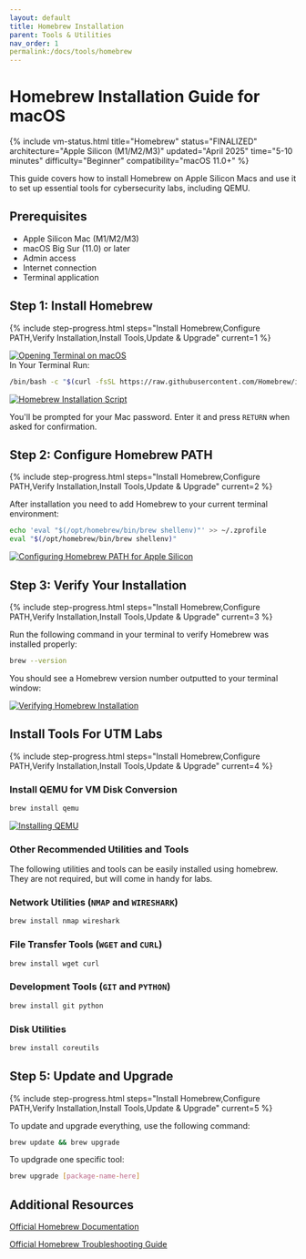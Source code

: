 ```yaml
---
layout: default
title: Homebrew Installation
parent: Tools & Utilities
nav_order: 1
permalink:/docs/tools/homebrew
---
```


# Homebrew Installation Guide for macOS

{% include vm-status.html 
   title="Homebrew"
   status="FINALIZED"
   architecture="Apple Silicon (M1/M2/M3)"
   updated="April 2025"
   time="5-10 minutes"
   difficulty="Beginner"
   compatibility="macOS 11.0+" %}

This guide covers how to install Homebrew on Apple Silicon Macs and use it to set up essential tools for cybersecurity labs, including QEMU.

## Prerequisites

- Apple Silicon Mac (M1/M2/M3)
- macOS Big Sur (11.0) or later
- Admin access
- Internet connection
- Terminal application


## Step 1: Install Homebrew

{% include step-progress.html 
   steps="Install Homebrew,Configure PATH,Verify Installation,Install Tools,Update & Upgrade" 
   current=1 %}
   
<div class="image-container">
     <a href="/UDMCyberSecurity-Labs-MacBookCompatibility/assets/images/homebrew/HB-1.png" target="_blank">
       <img src="/UDMCyberSecurity-Labs-MacBookCompatibility/assets/images/homebrew/HB-1.png" alt="Opening Terminal on macOS" class="clickable-image">
     </a>
</div>
In Your Terminal Run:

```bash
/bin/bash -c "$(curl -fsSL https://raw.githubusercontent.com/Homebrew/install/HEAD/install.sh)"
```
<div class="image-container">
     <a href="/UDMCyberSecurity-Labs-MacBookCompatibility/assets/images/homebrew/HB-2.png" target="_blank">
       <img src="/UDMCyberSecurity-Labs-MacBookCompatibility/assets/images/homebrew/HB-2.png" alt="Homebrew Installation Script" class="clickable-image">
     </a>
</div>

You'll be prompted for your Mac password. Enter it and press `RETURN` when asked for confirmation.

## Step 2: Configure Homebrew PATH

{% include step-progress.html steps="Install Homebrew,Configure PATH,Verify Installation,Install Tools,Update & Upgrade" current=2 %}

After installation you need to add Homebrew to your current terminal environment:

```bash
echo 'eval "$(/opt/homebrew/bin/brew shellenv)"' >> ~/.zprofile
eval "$(/opt/homebrew/bin/brew shellenv)"
```

<div class="image-container">
     <a href="/UDMCyberSecurity-Labs-MacBookCompatibility/assets/images/homebrew/HB-3.png" target="_blank">
       <img src="/UDMCyberSecurity-Labs-MacBookCompatibility/assets/images/homebrew/HB-3.png" alt="Configuring Homebrew PATH for Apple Silicon" class="clickable-image">
     </a>
</div>

## Step 3: Verify Your Installation

{% include step-progress.html steps="Install Homebrew,Configure PATH,Verify Installation,Install Tools,Update & Upgrade" current=3 %}

Run the following command in your terminal to verify Homebrew was installed properly:

```bash
brew --version
```
You should see a Homebrew version number outputted to your terminal window:

<div class="image-container">
     <a href="/UDMCyberSecurity-Labs-MacBookCompatibility/assets/images/homebrew/HB-4.png" target="_blank">
       <img src="/UDMCyberSecurity-Labs-MacBookCompatibility/assets/images/homebrew/HB-4.png" alt="Verifying Homebrew Installation" class="clickable-image">
     </a>
</div>

## Install Tools For UTM Labs

{% include step-progress.html steps="Install Homebrew,Configure PATH,Verify Installation,Install Tools,Update & Upgrade" current=4 %}

### Install QEMU for VM Disk Conversion

```bash
brew install qemu
```
<div class="image-container">
     <a href="/UDMCyberSecurity-Labs-MacBookCompatibility/assets/images/homebrew/HB-5.png" target="_blank">
       <img src="/UDMCyberSecurity-Labs-MacBookCompatibility/assets/images/homebrew/HB-5.png" alt="Installing QEMU" class="clickable-image">
     </a>
</div>

### Other Recommended Utilities and Tools

The following utilities and tools can be easily installed using homebrew. They are not required, but will come in handy for labs.

### Network Utilities (`NMAP` and `WIRESHARK`)
```bash
brew install nmap wireshark
```

### File Transfer Tools (`WGET` and `CURL`)
```bash
brew install wget curl
```

### Development Tools (`GIT` and `PYTHON`)
```bash
brew install git python
```

### Disk Utilities
```bash
brew install coreutils
```

## Step 5: Update and Upgrade
{% include step-progress.html steps="Install Homebrew,Configure PATH,Verify Installation,Install Tools,Update & Upgrade" current=5 %}

To update and upgrade everything, use the following command:

```bash
brew update && brew upgrade
```
To updgrade one specific tool:

```bash
brew upgrade [package-name-here]
```

## Additional Resources

[Official Homebrew Documentation](https://docs.brew.sh/)

[Official Homebrew Troubleshooting Guide](https://docs.brew.sh/Troubleshooting)


